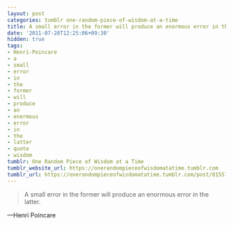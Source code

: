 ```yaml
---
layout: post
categories: tumblr one-random-piece-of-wisdom-at-a-time
title: A small error in the former will produce an enormous error in the latter.
date: '2011-07-28T12:25:06+09:30'
hidden: true
tags:
- Henri-Poincare
- a
- small
- error
- in
- the
- former
- will
- produce
- an
- enermous
- error
- in
- the
- latter
- quote
- wisdom
tumblr: One Random Piece of Wisdom at a Time
tumblr_website_url: https://onerandompieceofwisdomatatime.tumblr.com
tumblr_url: https://onerandompieceofwisdomatatime.tumblr.com/post/8155787622/a-small-error-in-the-former-will-produce-an
---
```

> A small error in the former will produce an enormous error in the latter.

—Henri Poincare&nbsp;
